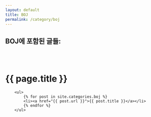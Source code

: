 ```yaml
---
layout: default
title: BOJ
permalink: /category/boj
---
```


BOJ에 포함된 글들:
------------------------

<div class="post" style="padding:2rem 0rem; ">
    <h1 class="post-title">{{ page.title }}</h1>
    <div class="post-line"></div>

		<ul>
			{% for post in site.categories.boj %}
			<li><a href="{{ post.url }}">{{ post.title }}</a></li>
			{% endfor %}
		</ul>
</div>
